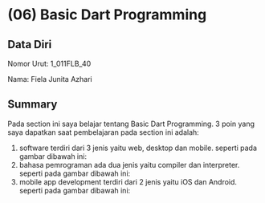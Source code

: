 # (06) Basic Dart Programming
## Data Diri
Nomor Urut: 1_011FLB_40

Nama: Fiela Junita Azhari

## Summary
Pada section ini saya belajar tentang Basic Dart Programming.
3 poin yang saya dapatkan saat pembelajaran pada section ini adalah:
1. software terdiri dari 3 jenis yaitu web, desktop dan mobile. seperti pada gambar dibawah ini:
2. bahasa pemrograman ada dua jenis yaitu compiler dan interpreter. seperti pada gambar dibawah ini:
3. mobile app development terdiri dari 2 jenis yaitu iOS dan Android. seperti pada gambar dibawah ini: